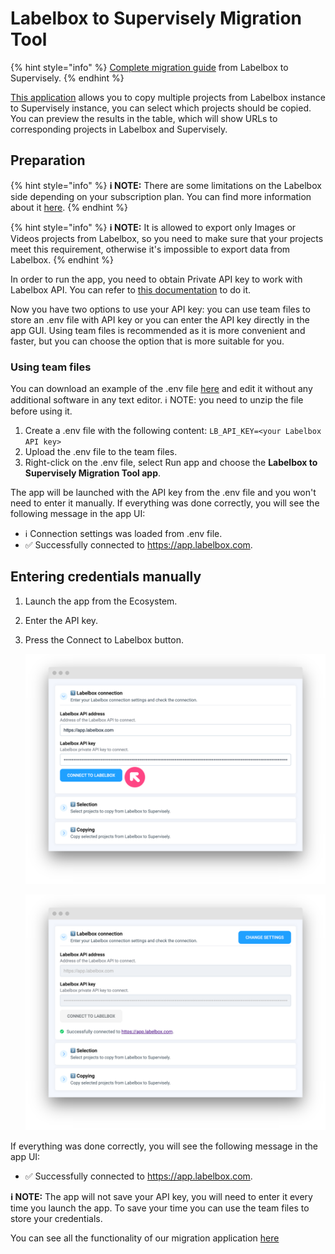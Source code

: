 # Labelbox to Supervisely Migration Tool

{% hint style="info" %}
[Complete migration guide](https://ecosystem.supervisely.com/apps/labelbox-to-sly) from Labelbox to Supervisely.
{% endhint %}

[This application](https://ecosystem.supervisely.com/apps/labelbox-to-sly) allows you to copy multiple projects from Labelbox instance to Supervisely instance, you can select which projects should be copied. You can preview the results in the table, which will show URLs to corresponding projects in Labelbox and Supervisely.

## Preparation

{% hint style="info" %}
**ℹ️ NOTE:** There are some limitations on the Labelbox side depending on your subscription plan. You can find more information about it [here](https://docs.labelbox.com/docs/limits).
{% endhint %}

{% hint style="info" %}
**ℹ️ NOTE:** It is allowed to export only Images or Videos projects from Labelbox, so you need to make sure that your projects meet this requirement, otherwise it's impossible to export data from Labelbox.
{% endhint %}

In order to run the app, you need to obtain Private API key to work with Labelbox API. You can refer to [this documentation](https://docs.labelbox.com/reference/create-api-key) to do it.

Now you have two options to use your API key: you can use team files to store an .env file with API key or you can enter the API key directly in the app GUI. Using team files is recommended as it is more convenient and faster, but you can choose the option that is more suitable for you.

### Using team files

You can download an example of the .env file [here](https://github.com/supervisely-ecosystem/labelbox-to-sly/files/13227776/labelbox.env.zip) and edit it without any additional software in any text editor.
ℹ️ NOTE: you need to unzip the file before using it.

1. Create a .env file with the following content: `LB_API_KEY=<your Labelbox API key>`
2. Upload the .env file to the team files.
3. Right-click on the .env file, select Run app and choose the **Labelbox to Supervisely Migration Tool app**.

The app will be launched with the API key from the .env file and you won't need to enter it manually. If everything was done correctly, you will see the following message in the app UI:

- ℹ️ Connection settings was loaded from .env file.
- ✅ Successfully connected to https://app.labelbox.com.

## Entering credentials manually

1. Launch the app from the Ecosystem.
2. Enter the API key.
3. Press the Connect to Labelbox button.

    ![](migration-labelbox1.png)

    ![](migration-labelbox2.png)

If everything was done correctly, you will see the following message in the app UI:

- ✅ Successfully connected to https://app.labelbox.com.

**ℹ️ NOTE:** The app will not save your API key, you will need to enter it every time you launch the app. To save your time you can use the team files to store your credentials.

You can see all the functionality of our migration application [here](https://ecosystem.supervisely.com/apps/labelbox-to-sly)